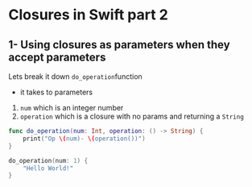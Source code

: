 # Closures in Swift part 2

## 1- Using closures as parameters when they accept parameters
Lets break it down `do_operation`function
- it takes to parameters
1. `num` which is an integer number 
2. `operation` which is a closure with no params and returning a `String`

```swift
func do_operation(num: Int, operation: () -> String) {
    print("Op \(num)- \(operation())")
}

do_operation(num: 1) {
    "Hello World!"
}

```